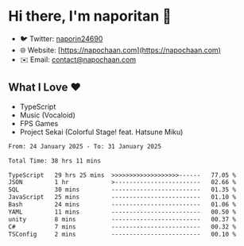# Hi there, I'm naporitan 👋

- 🐦 Twitter: [naporin24690](https://twitter.com/naporin24690)
- 🌐 Website: [https://napochaan.com](https://napochaan.com)
- ✉️ Email: [contact@napochaan.com](mailto:contact@napochaan.com)

## What I Love ❤️
- TypeScript
- Music (Vocaloid)
- FPS Games
- Project Sekai (Colorful Stage! feat. Hatsune Miku)

<!--START_SECTION:waka-->

```txt
From: 24 January 2025 - To: 31 January 2025

Total Time: 38 hrs 11 mins

TypeScript   29 hrs 25 mins  >>>>>>>>>>>>>>>>>>>------   77.05 %
JSON         1 hr            >------------------------   02.66 %
SQL          30 mins         -------------------------   01.35 %
JavaScript   25 mins         -------------------------   01.10 %
Bash         24 mins         -------------------------   01.06 %
YAML         11 mins         -------------------------   00.50 %
unity        8 mins          -------------------------   00.37 %
C#           7 mins          -------------------------   00.32 %
TSConfig     2 mins          -------------------------   00.10 %
```

<!--END_SECTION:waka-->

